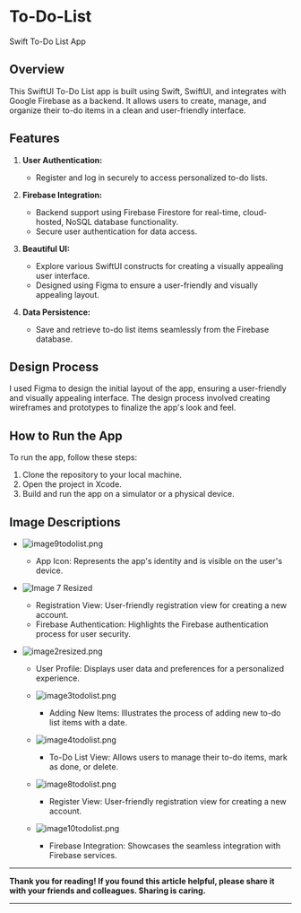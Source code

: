 # To-Do-List
Swift To-Do List App

## Overview

This SwiftUI To-Do List app is built using Swift, SwiftUI, and integrates with Google Firebase as a backend. It allows users to create, manage, and organize their to-do items in a clean and user-friendly interface.

## Features

1. **User Authentication:**
   - Register and log in securely to access personalized to-do lists.

2. **Firebase Integration:**
   - Backend support using Firebase Firestore for real-time, cloud-hosted, NoSQL database functionality.
   - Secure user authentication for data access.

3. **Beautiful UI:**
   - Explore various SwiftUI constructs for creating a visually appealing user interface.
   - Designed using Figma to ensure a user-friendly and visually appealing layout.

4. **Data Persistence:**
   - Save and retrieve to-do list items seamlessly from the Firebase database.

## Design Process

I used Figma to design the initial layout of the app, ensuring a user-friendly and visually appealing interface. The design process involved creating wireframes and prototypes to finalize the app's look and feel.

## How to Run the App

To run the app, follow these steps:

1. Clone the repository to your local machine.
2. Open the project in Xcode.
3. Build and run the app on a simulator or a physical device.

## Image Descriptions

   - ![image9todolist.png](OOther/image%209%20todolist%20resized.png)
     - App Icon: Represents the app's identity and is visible on the user's device.

- ![Image 7 Resized](OOther/img%207%20resized.png)
     - Registration View: User-friendly registration view for creating a new account.
     - Firebase Authentication: Highlights the Firebase authentication process for user security.

- ![image2resized.png](OOther/image%202%20resized.png)
     - User Profile: Displays user data and preferences for a personalized experience.

   - ![image3todolist.png](OOther/image%203%20todolist%20resized.png)
     - Adding New Items: Illustrates the process of adding new to-do list items with a date.

   - ![image4todolist.png](OOther/image%204%20todolist%20resized.png)
     - To-Do List View: Allows users to manage their to-do items, mark as done, or delete.


   - ![image8todolist.png](OOther/image%208%20todolist%20resized.png)
     - Register View: User-friendly registration view for creating a new account.

   - ![image10todolist.png](OOther/image%2010%20todolist%20resized.png)
     - Firebase Integration: Showcases the seamless integration with Firebase services.

---- 

**Thank you for reading! If you found this article helpful, please share it with your friends and colleagues. Sharing is caring.**

---
